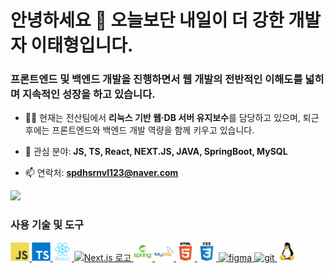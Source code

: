 <h1 align="left">안녕하세요 👋 오늘보단 내일이 더 강한 개발자 이태형입니다.</h1>
<h3 align="left">프론트엔드 및 백엔드 개발을 진행하면서 웹 개발의 전반적인 이해도를 넓히며 지속적인 성장을 하고 있습니다.</h3>

- 👨‍💻 현재는 전산팀에서 **리눅스 기반 웹·DB 서버 유지보수**를 담당하고 있으며, 퇴근 후에는 프론트엔드와 백엔드 개발 역량을 함께 키우고 있습니다.

- 💬 관심 분야: **JS, TS, React, NEXT.JS, JAVA, SpringBoot, MySQL**

- 📫 연락처: **spdhsrnvl123@naver.com**

<img src="https://media.giphy.com/media/qgQUggAC3Pfv687qPC/giphy.gif" width="400"/>


### 사용 기술 및 도구

<a href="https://developer.mozilla.org/en-US/docs/Web/JavaScript" target="_blank">
  <img src="https://raw.githubusercontent.com/devicons/devicon/master/icons/javascript/javascript-original.svg" alt="javascript" height="30"/>
</a>
<a href="https://www.typescriptlang.org/" target="_blank">
  <img src="https://raw.githubusercontent.com/devicons/devicon/master/icons/typescript/typescript-original.svg" alt="typescript" height="30"/>
</a>
<a href="https://reactjs.org/" target="_blank">
  <img src="https://raw.githubusercontent.com/devicons/devicon/master/icons/react/react-original-wordmark.svg" alt="react" height="30"/>
</a>
<a href="https://nextjs.org/" target="_blank">
  <img  alt="Next.js 로고" height="30" src="https://uxwing.com/wp-content/themes/uxwing/download/brands-and-social-media/nextjs-icon.svg" />
</a>
<a href="https://spring.io/projects/spring-boot" target="_blank">
  <img alt="springboot" height="30" src="https://raw.githubusercontent.com/devicons/devicon/master/icons/spring/spring-original-wordmark.svg" />
</a>
<a href="https://www.mysql.com/" target="_blank">
  <img src="https://raw.githubusercontent.com/devicons/devicon/master/icons/mysql/mysql-original-wordmark.svg" alt="mysql" height="30"/>
</a>
<a href="https://www.w3.org/html/" target="_blank">
  <img src="https://raw.githubusercontent.com/devicons/devicon/master/icons/html5/html5-original-wordmark.svg" alt="html5" height="30"/>
</a>
<a href="https://www.w3schools.com/css/" target="_blank">
  <img src="https://raw.githubusercontent.com/devicons/devicon/master/icons/css3/css3-original-wordmark.svg" alt="css3" height="30"/>
</a>
<a href="https://www.figma.com/" target="_blank">
  <img src="https://www.vectorlogo.zone/logos/figma/figma-icon.svg" alt="figma" height="30"/>
</a>
<a href="https://git-scm.com/" target="_blank">
  <img src="https://www.vectorlogo.zone/logos/git-scm/git-scm-icon.svg" alt="git" height="30"/>
</a>
<a href="https://www.linux.org/" target="_blank">
  <img src="https://raw.githubusercontent.com/devicons/devicon/master/icons/linux/linux-original.svg" alt="linux" height="30"/>
</a>

</p>

